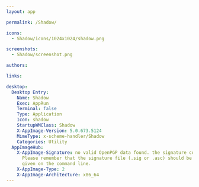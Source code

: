 ```yaml
---
layout: app

permalink: /Shadow/

icons:
  - Shadow/icons/1024x1024/shadow.png

screenshots:
  - Shadow/screenshot.png

authors:

links:

desktop:
  Desktop Entry:
    Name: Shadow
    Exec: AppRun
    Terminal: false
    Type: Application
    Icon: shadow
    StartupWMClass: Shadow
    X-AppImage-Version: 5.0.673.5124
    MimeType: x-scheme-handler/Shadow
    Categories: Utility
  AppImageHub:
    X-AppImage-Signature: no valid OpenPGP data found. the signature could not be verified.
      Please remember that the signature file (.sig or .asc) should be the first file
      given on the command line.
    X-AppImage-Type: 2
    X-AppImage-Architecture: x86_64
---
```


